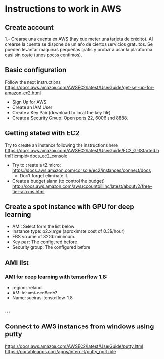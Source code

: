 # Instructions to work in AWS

## Create account
1.- Crearse una cuenta en AWS (hay que meter una tarjeta de crédito). Al crearse la cuenta se dispone de un año de ciertos servicios gratuitos. Se pueden levantar maquinas pequeñas gratis y probar a usar la plataforma casi sin coste (unos pocos centimos).

## Basic configuration
 Follow the next instructions https://docs.aws.amazon.com/AWSEC2/latest/UserGuide/get-set-up-for-amazon-ec2.html
 - Sign Up for AWS
- Create an IAM User
- Create a Key Pair (download to local the key file)
- Create a Security Group. Open ports 22, 6006 and 8888. 


## Getting stated with EC2

Try to create an instance following the instructions here https://docs.aws.amazon.com/AWSEC2/latest/UserGuide/EC2_GetStarted.html?icmpid=docs_ec2_console
- Try to create a t2.micro: https://docs.aws.amazon.com/console/ec2/instances/connect/docs
    - Don't forget eliminate it.
- Create a budget alarm (to control the budget) http://docs.aws.amazon.com/awsaccountbilling/latest/aboutv2/free-tier-alarms.html


## Create a spot instance with GPU for deep learning
- AMI: Select form the list below
- Instance type: p2.xlarge (aproximate cost of 0.3$/hour)
- EBS volume of 32Gb minimum.
- Key pair: The configured before
- Security group: The configured before


## AMI list

### AMI for deep learning with tensorflow 1.8:
- region: Ireland
- AMI id: ami-ced8edb7
- Name: sueiras-tensorflow-1.8

### ...

## Connect to AWS instances from windows using putty
https://docs.aws.amazon.com/AWSEC2/latest/UserGuide/putty.html
https://portableapps.com/apps/internet/putty_portable


